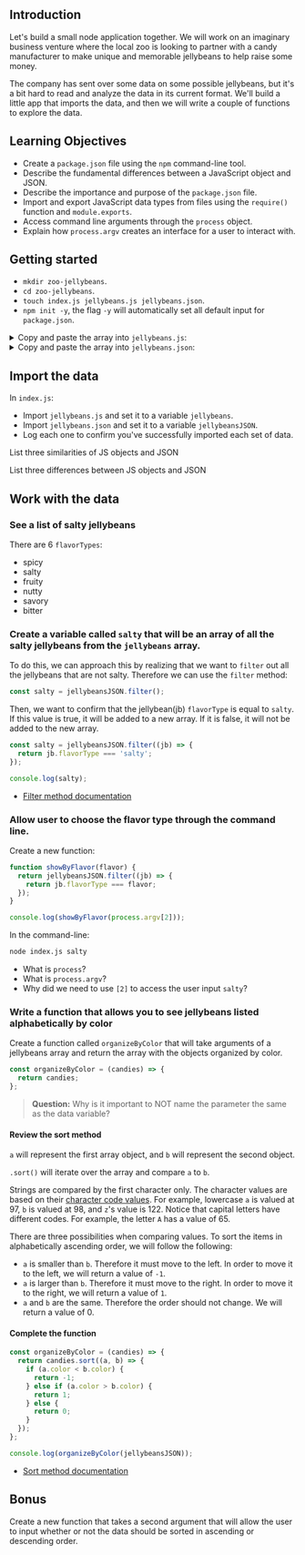 ## Introduction

Let's build a small node application together. We will work on an imaginary business venture where the local zoo is looking to partner with a candy manufacturer to make unique and memorable jellybeans to help raise some money.

The company has sent over some data on some possible jellybeans, but it's a bit hard to read and analyze the data in its current format. We'll build a little app that imports the data, and then we will write a couple of functions to explore the data.

## Learning Objectives

- Create a `package.json` file using the `npm` command-line tool.
- Describe the fundamental differences between a JavaScript object and JSON.
- Describe the importance and purpose of the `package.json` file.
- Import and export JavaScript data types from files using the `require()` function and `module.exports`.
- Access command line arguments through the `process` object.
- Explain how `process.argv` creates an interface for a user to interact with.

## Getting started

- `mkdir zoo-jellybeans`.
- `cd zoo-jellybeans`.
- `touch index.js jellybeans.js jellybeans.json`.
- `npm init -y`, the flag `-y` will automatically set all default input for `package.json`.

<details><summary>Copy and paste the array into <code>jellybeans.js</code>:</summary>

<code><pre>

```js
module.exports = [
  {
    name: 'Wiggly Chilean Corralero',
    color: 'sky blue',
    flavorType: 'bitter',
    inStock: true
  },
  {
    name: 'Impish Argente Brun',
    color: 'gold',
    flavorType: 'spicy',
    inStock: false
  },
  {
    name: 'Venerated Pulikulam',
    color: 'yellow',
    flavorType: 'salty',
    inStock: true
  },
  {
    name: 'Well-to-do Hognosed viper',
    color: 'blue',
    flavorType: 'salty',
    inStock: false
  },
  {
    name: 'Attractive Australian Freshwater Crocodile',
    color: 'black',
    flavorType: 'fruity',
    inStock: true
  },
  {
    name: 'Mediocre West African Lion',
    color: 'olive',
    flavorType: 'fruity',
    inStock: true
  },
  {
    name: 'Ill-informed Bolognese',
    color: 'salmon',
    flavorType: 'salty',
    inStock: false
  },
  {
    name: 'Warped Bouvier des Flandres',
    color: 'lime',
    flavorType: 'spicy',
    inStock: true
  },
  {
    name: 'Serene Allmogekor',
    color: 'tan',
    flavorType: 'bitter',
    inStock: false
  },
  {
    name: 'Brisk Grass Carrying Wasp',
    color: 'fuchsia',
    flavorType: 'savory',
    inStock: true
  }
];
```

</pre></code>

</details>

<details><summary>Copy and paste the array into <code>jellybeans.json</code>:</summary>

<code><pre>

```json
[
  {
    "name": "Perfumed Savannah",
    "color": "yellow",
    "flavorType": "fruity",
    "inStock": true
  },
  {
    "name": "Agitated Northeast Congo Lion",
    "color": "fuchsia",
    "flavorType": "fruity",
    "inStock": false
  },
  {
    "name": "Royal Australian Draught Horse",
    "color": "magenta",
    "flavorType": "spicy",
    "inStock": true
  },
  {
    "name": "Unselfish Kurilian Bobtail",
    "color": "turquoise",
    "flavorType": "salty",
    "inStock": true
  },
  {
    "name": "Glorious Northeast Congo Lion",
    "color": "magenta",
    "flavorType": "nutty",
    "inStock": false
  },
  {
    "name": "Rotating Silver",
    "color": "gold",
    "flavorType": "fruity",
    "inStock": false
  },
  {
    "name": "Speedy Toyger",
    "color": "gold",
    "flavorType": "spicy",
    "inStock": true
  },
  {
    "name": "Flowery Australian Freshwater Crocodile",
    "color": "grey",
    "flavorType": "salty",
    "inStock": true
  },
  {
    "name": "Upset Chinese River Dolphin",
    "color": "indigo",
    "flavorType": "nutty",
    "inStock": true
  },
  {
    "name": "Smoggy Württemberger",
    "color": "pink",
    "flavorType": "savory",
    "inStock": false
  }
]
```

</pre></code>
</details>

## Import the data

In `index.js`:

- Import `jellybeans.js` and set it to a variable `jellybeans`.
- Import `jellybeans.json` and set it to a variable `jellybeansJSON`.
- Log each one to confirm you've successfully imported each set of data.

List three similarities of JS objects and JSON

List three differences between JS objects and JSON

## Work with the data

### See a list of salty jellybeans

There are 6 `flavorTypes`:

- spicy
- salty
- fruity
- nutty
- savory
- bitter

### Create a variable called `salty` that will be an array of all the salty jellybeans from the `jellybeans` array.

To do this, we can approach this by realizing that we want to `filter` out all the jellybeans that are not salty. Therefore we can use the `filter` method:

```js
const salty = jellybeansJSON.filter();
```

Then, we want to confirm that the jellybean(jb) `flavorType` is equal to `salty`. If this value is true, it will be added to a new array. If it is false, it will not be added to the new array.

```js
const salty = jellybeansJSON.filter((jb) => {
  return jb.flavorType === 'salty';
});

console.log(salty);
```

- [Filter method documentation](https://developer.mozilla.org/en-US/docs/Web/JavaScript/Reference/Global_Objects/Array/filter)

### Allow user to choose the flavor type through the command line.

Create a new function:

```js
function showByFlavor(flavor) {
  return jellybeansJSON.filter((jb) => {
    return jb.flavorType === flavor;
  });
}

console.log(showByFlavor(process.argv[2]));
```

In the command-line:

```bash
node index.js salty
```

- What is `process`?
- What is `process.argv`?
- Why did we need to use `[2]` to access the user input `salty`?

### Write a function that allows you to see jellybeans listed alphabetically by color

Create a function called `organizeByColor` that will take arguments of a jellybeans array and return the array with the objects organized by color.

```js
const organizeByColor = (candies) => {
  return candies;
};
```

> **Question:** Why is it important to NOT name the parameter the same as the data variable?

#### Review the sort method

`a` will represent the first array object, and `b` will represent the second object.

`.sort()` will iterate over the array and compare `a` to `b`.

Strings are compared by the first character only. The character values are based on their [character code values](https://www.w3schools.com/charsets/ref_utf_basic_latin.asp). For example, lowercase `a` is valued at 97, `b` is valued at 98, and `z`'s value is 122. Notice that capital letters have different codes. For example, the letter `A` has a value of 65.

There are three possibilities when comparing values. To sort the items in alphabetically ascending order, we will follow the following:

- `a` is smaller than `b`. Therefore it must move to the left. In order to move it to the left, we will return a value of `-1`.
- `a` is larger than `b`. Therefore it must move to the right. In order to move it to the right, we will return a value of `1`.
- `a` and `b` are the same. Therefore the order should not change. We will return a value of 0.

#### Complete the function

```js
const organizeByColor = (candies) => {
  return candies.sort((a, b) => {
    if (a.color < b.color) {
      return -1;
    } else if (a.color > b.color) {
      return 1;
    } else {
      return 0;
    }
  });
};
```

```js
console.log(organizeByColor(jellybeansJSON));
```

- [Sort method documentation](https://developer.mozilla.org/en-US/docs/Web/JavaScript/Reference/Global_Objects/Array/sort)

## Bonus

Create a new function that takes a second argument that will allow the user to input whether or not the data should be sorted in ascending or descending order.
